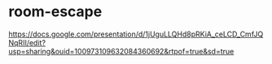 # room-escape  
https://docs.google.com/presentation/d/1jUguLLQHd8pRKiA_ceLCD_CmfJQNqRII/edit?usp=sharing&ouid=100973109632084360692&rtpof=true&sd=true
